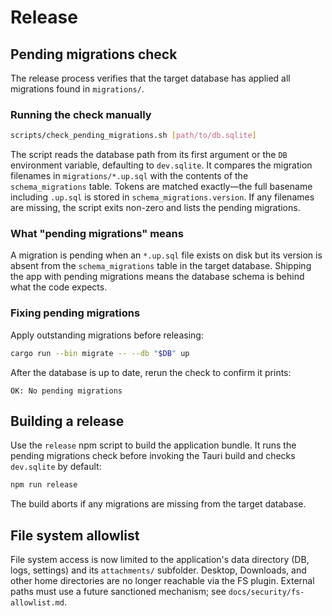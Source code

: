 # Release

## Pending migrations check

The release process verifies that the target database has applied all migrations found in `migrations/`.

### Running the check manually

```sh
scripts/check_pending_migrations.sh [path/to/db.sqlite]
```

The script reads the database path from its first argument or the `DB` environment variable, defaulting to `dev.sqlite`. It compares the migration filenames in `migrations/*.up.sql` with the contents of the `schema_migrations` table. Tokens are matched exactly—the full basename including `.up.sql` is stored in `schema_migrations.version`. If any filenames are missing, the script exits non-zero and lists the pending migrations.

### What "pending migrations" means

A migration is pending when an `*.up.sql` file exists on disk but its version is absent from the `schema_migrations` table in the target database. Shipping the app with pending migrations means the database schema is behind what the code expects.

### Fixing pending migrations

Apply outstanding migrations before releasing:

```sh
cargo run --bin migrate -- --db "$DB" up
```

After the database is up to date, rerun the check to confirm it prints:

```
OK: No pending migrations
```

## Building a release

Use the `release` npm script to build the application bundle. It runs the pending migrations check before invoking the Tauri build and checks `dev.sqlite` by default:

```sh
npm run release
```

The build aborts if any migrations are missing from the target database.

## File system allowlist

File system access is now limited to the application's data directory (DB, logs, settings) and its `attachments/` subfolder. Desktop, Downloads, and other home directories are no longer reachable via the FS plugin. External paths must use a future sanctioned mechanism; see `docs/security/fs-allowlist.md`.
